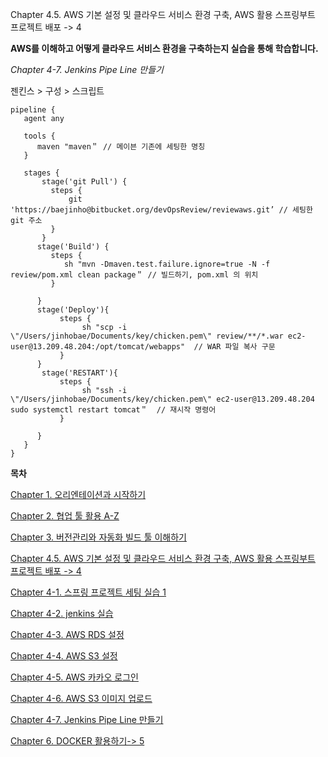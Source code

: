 
Chapter 4.5. AWS 기본 설정 및 클라우드 서비스 환경 구축,
AWS 활용 스프링부트 프로젝트 배포 -> 4


**AWS를 이해하고 어떻게 클라우드 서비스 환경을 구축하는지 실습을 통해 학습합니다.**

*Chapter 4-7. Jenkins Pipe Line 만들기*


젠킨스 > 구성 > 스크립트 

```
pipeline {
   agent any

   tools {
      maven "maven＂ // 메이븐 기존에 세팅한 명칭
   }

   stages {
       stage('git Pull') {
         steps {
             git 'https://baejinho@bitbucket.org/devOpsReview/reviewaws.git’ // 세팅한 git 주소
         }
       }
      stage('Build') {
         steps {
            sh "mvn -Dmaven.test.failure.ignore=true -N -f review/pom.xml clean package＂ // 빌드하기, pom.xml 의 위치
         }

      }
      stage('Deploy'){
           steps {
                sh "scp -i \"/Users/jinhobae/Documents/key/chicken.pem\" review/**/*.war ec2-user@13.209.48.204:/opt/tomcat/webapps"  // WAR 파일 복사 구문
           }
      }
       stage('RESTART'){
           steps {
                sh "ssh -i \"/Users/jinhobae/Documents/key/chicken.pem\" ec2-user@13.209.48.204 sudo systemctl restart tomcat＂  // 재시작 명령어
           }
          
      }
   }
}
```


**목차**

[Chapter 1. 오리엔테이션과 시작하기](https://gitlab.com/bloodjino1/fastcampus-lecture-codes_aws-docker/-/tree/master/chapter1)

[Chapter 2. 협업 툴 활용 A-Z](https://gitlab.com/bloodjino1/fastcampus-lecture-codes_aws-docker/-/tree/master/chapter2)

[Chapter 3. 버전관리와 자동화 빌드 툴 이해하기](https://gitlab.com/bloodjino1/fastcampus-lecture-codes_aws-docker/-/tree/master/chapter3)

[Chapter 4.5. AWS 기본 설정 및 클라우드 서비스 환경 구축,
 AWS 활용 스프링부트 프로젝트 배포 -> 4](https://gitlab.com/bloodjino1/fastcampus-lecture-codes_aws-docker/-/tree/master/chapter4)


[Chapter 4-1. 스프링 프로젝트 세팅 실습 1](https://gitlab.com/bloodjino1/fastcampus-lecture-codes_aws-docker/-/tree/master/chapter4/(1)spring_project)

[Chapter 4-2. jenkins  실습](https://gitlab.com/bloodjino1/fastcampus-lecture-codes_aws-docker/-/tree/master/chapter4/(2)jenkins)

[Chapter 4-3. AWS RDS 설정](https://gitlab.com/bloodjino1/fastcampus-lecture-codes_aws-docker/-/tree/master/chapter4/(3)aws_rds)

[Chapter 4-4. AWS S3 설정](https://gitlab.com/bloodjino1/fastcampus-lecture-codes_aws-docker/-/tree/master/chapter4/(4)aws_s3)

[Chapter 4-5. AWS 카카오 로그인](https://gitlab.com/bloodjino1/fastcampus-lecture-codes_aws-docker/-/tree/master/chapter4/(5)aws_kakao)

[Chapter 4-6. AWS S3 이미지 업로드](https://gitlab.com/bloodjino1/fastcampus-lecture-codes_aws-docker/-/tree/master/chapter4/(6)s3_upload)

[Chapter 4-7. Jenkins Pipe Line 만들기](https://gitlab.com/bloodjino1/fastcampus-lecture-codes_aws-docker/-/tree/master/chapter4/(7)jenkins_pipeline)


[Chapter 6. DOCKER 활용하기-> 5](https://gitlab.com/bloodjino1/fastcampus-lecture-codes_aws-docker/-/tree/master/chapter5)
